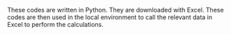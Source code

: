 These codes are written in Python. They are downloaded with Excel. These codes are then used in the local environment to call the relevant data in Excel to perform the calculations.
